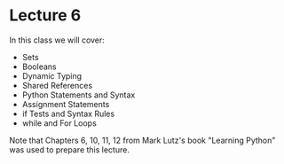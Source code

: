 # Lecture 6

In this class we will cover:

- Sets
- Booleans
- Dynamic Typing
- Shared References
- Python Statements and Syntax
- Assignment Statements
- if Tests and Syntax Rules
- while and For Loops

Note that Chapters 6, 10, 11, 12 from Mark Lutz's book "Learning Python" was used to prepare this lecture.